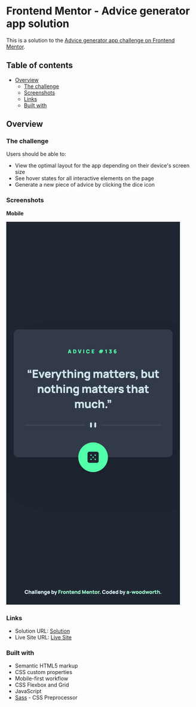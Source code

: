 # Frontend Mentor - Advice generator app solution

This is a solution to the [Advice generator app challenge on Frontend Mentor](https://www.frontendmentor.io/challenges/advice-generator-app-QdUG-13db).

## Table of contents

- [Overview](#overview)
  - [The challenge](#the-challenge)
  - [Screenshots](#screenshots)
  - [Links](#links)
  - [Built with](#built-with)

## Overview

### The challenge

Users should be able to:

- View the optimal layout for the app depending on their device's screen size
- See hover states for all interactive elements on the page
- Generate a new piece of advice by clicking the dice icon

### Screenshots

**Mobile**

![Mobile Sceenshot](/screenshot/mobile-screenshot-375px.png)

### Links
- Solution URL: [Solution]()
- Live Site URL: [Live Site](https://a-woodworth.github.io/advice_generator_app/)

### Built with

- Semantic HTML5 markup
- CSS custom properties
- Mobile-first workflow
- CSS Flexbox and Grid
- JavaScript
- [Sass](https://sass-lang.com/) - CSS Preprocessor
